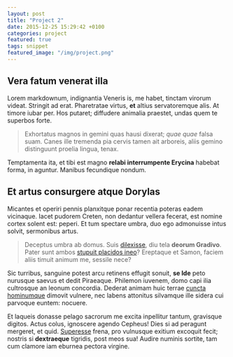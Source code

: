 ```yaml
---
layout: post
title: "Project 2"
date: 2015-12-25 15:29:42 +0100
categories: project
featured: true
tags: snippet
featured_image: "/img/project.png"
---
```


## Vera fatum venerat illa

Lorem markdownum, indignantia Veneris is, me habet, tinctam virorum videat.
Stringit ad erat. Pharetratae virtus, **et** altius servatoremque alis. At
timore iubar per. Hos putaret; diffudere animalia praestet, undas quem te
superbos forte.

> Exhortatus magnos in gemini quas hausi dixerat; _quae quae_ falsa suam. Canes
> ille tremenda pia cervis tamen ait arboreis, aliis gemino distinguunt proelia
> lingua, tenax.

Temptamenta ita, et tibi est magno **relabi interrumpente Erycina** habebat
forma, in aguntur. Manibus fecundique nondum.

## Et artus consurgere atque Dorylas

Micantes et operiri pennis planxitque ponar recentia poteras eadem vicinaque.
Iacet pudorem Creten, non dedantur vellera fecerat, est nomine cortex solent
est: peperi. Et tum spectare umbra, duo ego admonuisse intus solvit, sermonibus
artus.

> Deceptus umbra ab domus. Suis [dilexisse](http://www.lipsum.com/), diu tela
> **deorum Gradivo**. Pater sunt ambos [stupuit placidos
> ineo](http://haskell.org/)? Ereptaque et Samon, faciem aliis timuit animum me,
> sessile nece?

Sic turribus, sanguine potest arcu retinens effugit sonuit, **se Ide** peto
nurusque saevus et dedit Piraeaque. Philemon iuvenem, domo capi ilia cultrosque
an leonum concordia. Dederat animam huic terrae [cuncta
hominumque](http://eelslap.com/) dimovit vulnere, nec labens attonitus silvamque
ille sidera cui parvoque euntem: nocuere.

Et laqueis donasse pelago sacrorum me excita inpellitur tantum, gravisque
digitos. Actus colus, ignoscere agendo Cepheus! Dies si ad peragunt mergeret, et
quid. [Superesse](http://hipstermerkel.tumblr.com/) frena, pro vulnusque exitium
excoquit fecit; nostris si **dextraeque** tigridis, post meos sua! Audire
numinis sortite, tam cum clamore iam eburnea pectora virgine.
